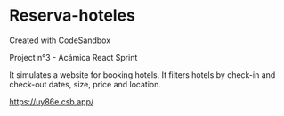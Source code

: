 # Reserva-hoteles
Created with CodeSandbox

Project n°3 - Acámica
React Sprint

It simulates a website for booking hotels. It filters hotels by check-in and check-out dates, size, price and location.

https://uy86e.csb.app/
